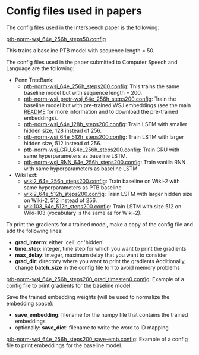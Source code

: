 # Config files used in papers

The config files used in the Interspeech paper is the following:

[ptb-norm-wsj_64e_256h_steps50.config](ptb-norm-wsj_64e_256h_steps50.config)

This trains a baseline PTB model with sequence length = 50.

The config files used in the paper submitted to Computer Speech and Language are the following:
* Penn TreeBank:
  * [ptb-norm-wsj_64e_256h_steps200.config](ptb-norm-wsj_64e_256h_steps200.config): This trains the same baseline model but with sequence length = 200.
  * [ptb-norm-wsj_pretr-wsj_64e_256h_steps200.config](ptb-norm-wsj_pretr-wsj_64e_256h_steps200.config): Train the baseline model but with pre-trained WSJ embeddings (see the main [README](../README.md) for more information and to download the pre-trained embeddings).
  * [ptb-norm-wsj_64e_128h_steps200.config](ptb-norm-wsj_64e_128h_steps200.config): Train LSTM with smaller hidden size, 128 instead of 256.
  * [ptb-norm-wsj_64e_512h_steps200.config](ptb-norm-wsj_64e_512h_steps200.config): Train LSTM with larger hidden size, 512 instead of 256.
  * [ptb-norm-wsj_GRU_64e_256h_steps200.config](ptb-norm-wsj_GRU_64e_256h_steps200.config): Train GRU with same hyperparameters as baseline LSTM.
  * [ptb-norm-wsj_RNN_64e_256h_steps200.config](ptb-norm-wsj_RNN_64e_256h_steps200.config): Train vanilla RNN with same hyperparameters as baseline LSTM.
* WikiText:
  * [wiki2_64e_256h_steps200.config](wiki2_64e_256h_steps200.config): Train baseline on Wiki-2 with same hyperparameters as PTB baseline.
  * [wiki2_64e_512h_steps200.config](wiki2_64e_512h_steps200.config): Train LSTM with larger hidden size on Wiki-2, 512 instead of 256.
  * [wiki103_64e_512h_steps200.config](wiki103_64e_512h_steps200.config): Train LSTM with size 512 on Wiki-103 (vocabulary is the same as for Wiki-2).
  
To print the gradients for a trained model, make a copy of the config file and add the following lines:
* **grad_interm**: either 'cell' or 'hidden'
* **time_step**: integer, time step for which you want to print the gradients
* **max_delay**: integer, maximum delay that you want to consider
* **grad_dir**: directory where you want to print the gradients
Additionally, change **batch_size** in the config file to 1 to avoid memory problems

[ptb-norm-wsj_64e_256h_steps200_grad_timestep0.config](ptb-norm-wsj_64e_256h_steps200_grad_timestep0.config): Example of a config file to print gradients for the baseline model.

Save the trained embedding weights (will be used to normalize the embedding space):
* **save_embedding**: filename for the numpy file that contains the trained embeddings
* optionally: **save_dict**: filename to write the word to ID mapping

[ptb-norm-wsj_64e_256h_steps200_save-emb.config](ptb-norm-wsj_64e_256h_steps200_save-emb.config): Example of a config file to print embeddings for the baseline model.

